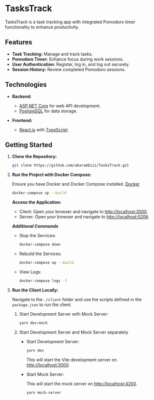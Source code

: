 # TasksTrack

TasksTrack is a task tracking app with integrated Pomodoro timer functionality to enhance productivity.

## Features

- **Task Tracking:** Manage and track tasks.
- **Pomodoro Timer:** Enhance focus during work sessions.
- **User Authentication:** Register, log in, and log out securely.
- **Session History:** Review completed Pomodoro sessions.

## Technologies

- **Backend:**
  - [ASP.NET Core](https://dotnet.microsoft.com/apps/aspnet) for web API development.
  - [PostgreSQL](https://www.postgresql.org/) for data storage.

- **Frontend:**
  - [React.js](https://reactjs.org/) with [TypeScript](https://www.typescriptlang.org/).

## Getting Started

1. **Clone the Repository:**

     ```bash
     git clone https://github.com/akarambizi/TasksTrack.git
     ```

2. **Run the Project with Docker Compose:**

     Ensure you have Docker and Docker Compose installed. [Docker](https://www.docker.com/)

     ```bash
     docker-compose up --build
     ```

     **Access the Application:**

     - Client: Open your browser and navigate to <http://localhost:3000>.
     - Server: Open your browser and navigate to <http://localhost:5206>.

     ***Additional Commands***

     - Stop the Services:

         ```bash
         docker-compose down
         ```

     - Rebuild the Services:

         ```bash
         docker-compose up --build
         ```

     - View Logs:

         ```bash
         docker-compose logs -f
         ```

3. **Run the Client Locally:**

     Navigate to the `./client` folder and use the scripts defined in the `package.json` to run the client.

     1. Start Development Server with Mock Server:

        ```bash
        yarn dev:mock
        ```

     2. Start Development Server and Mock Server separately

        - Start Development Server:

            ```bash
            yarn dev
            ```

            This will start the Vite development server on <http://localhost:3000>.

        - Start Mock Server:

            This will start the mock server on <http://localhost:4200>.

            ```bash
            yarn mock-server
            ```
